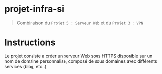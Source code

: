 # projet-infra-si

> Combinaison du `Projet 5 : Serveur Web` et du `Projet 3 : VPN`

# Instructions

Le projet consiste a créer un serveur Web sous HTTPS disponible sur un nom de domaine personnalisé, composé de sous domaines avec différents services (blog, etc..)

